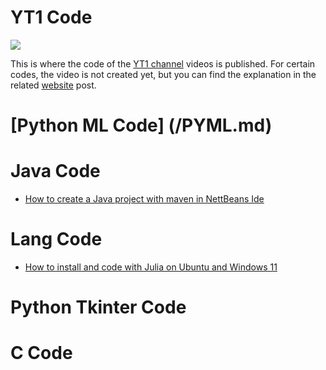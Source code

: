 # YT1 Code

![](images/tyt1-ca.png?raw=true)

This is where the code of the [YT1 channel](https://www.youtube.com/channel/UCyouN2On4khB5is1RcrR8Hw ) videos is published. For certain codes, the video is not created yet, but you can find the explanation in the related [website](https://www.aimosta.com) post.

# [Python ML Code] (/PYML.md)
# Java Code
- [How to create a Java project with maven in NettBeans Ide](https://youtu.be/01RlETg4ST8) 
# Lang Code
- [How to install and code with Julia on Ubuntu and Windows 11](https://youtu.be/2XtzjlLwGuU)
# Python Tkinter Code
# C Code

